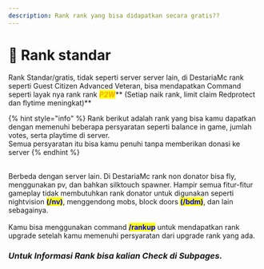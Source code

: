 ```yaml
---
description: Rank rank yang bisa didapatkan secara gratis??
---
```


# 💸 Rank standar

Rank Standar/gratis, tidak seperti server server lain, di DestariaMc rank seperti Guest Citizen Advanced Veteran, bisa mendapatkan Command seperti layak nya rank rank _<mark style="color:orange;">**P2W**</mark>_** **<mark style="color:blue;">**(Setiap naik rank, limit claim Redprotect dan flytime meningkat)**</mark>

{% hint style="info" %}
Rank berikut adalah rank yang bisa kamu dapatkan dengan memenuhi beberapa persyaratan seperti balance in game, jumlah votes, serta playtime di server.\
Semua persyaratan itu bisa kamu penuhi tanpa memberikan donasi ke server
{% endhint %}

\
Berbeda dengan server lain. Di DestariaMc rank non donator bisa fly, menggunakan pv, dan bahkan silktouch spawner. Hampir semua fitur-fitur gameplay tidak membutuhkan rank donator untuk digunakan seperti nightvision <mark style="color:blue;">**(/nv)**</mark>, menggendong mobs, block doors <mark style="color:blue;">**(/bdm)**</mark>, dan lain sebagainya.\
\
Kamu bisa menggunakan command <mark style="color:blue;">**/rankup**</mark> untuk mendapatkan rank upgrade setelah kamu memenuhi persyaratan dari upgrade rank yang ada.



### _**Untuk Informasi Rank bisa kalian Check di Subpages.**_
